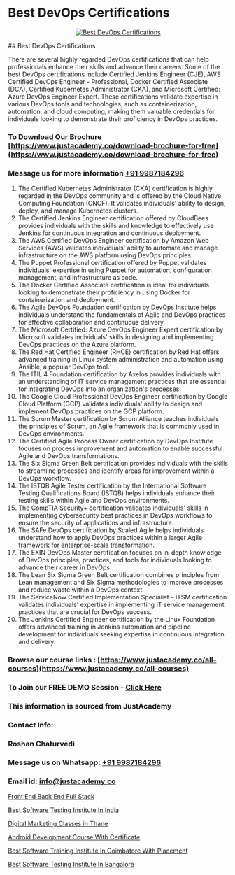 # Best DevOps Certifications

<p align="center">
  <a href="https://justacademy.co/course-detail/devops-training">
    <img src="https://justacademy.co/storage2/course_image/1710765394_course_image.webp" alt="Best DevOps Certifications">
  </a>
</p>
## Best DevOps Certifications

There are several highly regarded DevOps certifications that can help professionals enhance their skills and advance their careers. Some of the best DevOps certifications include Certified Jenkins Engineer (CJE), AWS Certified DevOps Engineer - Professional, Docker Certified Associate (DCA), Certified Kubernetes Administrator (CKA), and Microsoft Certified: Azure DevOps Engineer Expert. These certifications validate expertise in various DevOps tools and technologies, such as containerization, automation, and cloud computing, making them valuable credentials for individuals looking to demonstrate their proficiency in DevOps practices.
### To Download Our Brochure [https://www.justacademy.co/download-brochure-for-free](https://www.justacademy.co/download-brochure-for-free)
### Message us for more information [+91 9987184296](https://api.whatsapp.com/send?phone=919987184296)
1) The Certified Kubernetes Administrator (CKA) certification is highly regarded in the DevOps community and is offered by the Cloud Native Computing Foundation (CNCF). It validates individuals' ability to design, deploy, and manage Kubernetes clusters.
2) The Certified Jenkins Engineer certification offered by CloudBees provides individuals with the skills and knowledge to effectively use Jenkins for continuous integration and continuous deployment.
3) The AWS Certified DevOps Engineer certification by Amazon Web Services (AWS) validates individuals' ability to automate and manage infrastructure on the AWS platform using DevOps principles.
4) The Puppet Professional certification offered by Puppet validates individuals' expertise in using Puppet for automation, configuration management, and infrastructure as code.
5) The Docker Certified Associate certification is ideal for individuals looking to demonstrate their proficiency in using Docker for containerization and deployment.
6) The Agile DevOps Foundation certification by DevOps Institute helps individuals understand the fundamentals of Agile and DevOps practices for effective collaboration and continuous delivery.
7) The Microsoft Certified: Azure DevOps Engineer Expert certification by Microsoft validates individuals' skills in designing and implementing DevOps practices on the Azure platform.
8) The Red Hat Certified Engineer (RHCE) certification by Red Hat offers advanced training in Linux system administration and automation using Ansible, a popular DevOps tool.
9) The ITIL 4 Foundation certification by Axelos provides individuals with an understanding of IT service management practices that are essential for integrating DevOps into an organization's processes.
10) The Google Cloud Professional DevOps Engineer certification by Google Cloud Platform (GCP) validates individuals' ability to design and implement DevOps practices on the GCP platform.
11) The Scrum Master certification by Scrum Alliance teaches individuals the principles of Scrum, an Agile framework that is commonly used in DevOps environments.
12) The Certified Agile Process Owner certification by DevOps Institute focuses on process improvement and automation to enable successful Agile and DevOps transformations.
13) The Six Sigma Green Belt certification provides individuals with the skills to streamline processes and identify areas for improvement within a DevOps workflow.
14) The ISTQB Agile Tester certification by the International Software Testing Qualifications Board (ISTQB) helps individuals enhance their testing skills within Agile and DevOps environments.
15) The CompTIA Security+ certification validates individuals' skills in implementing cybersecurity best practices in DevOps workflows to ensure the security of applications and infrastructure.
16) The SAFe DevOps certification by Scaled Agile helps individuals understand how to apply DevOps practices within a larger Agile framework for enterprise-scale transformation.
17) The EXIN DevOps Master certification focuses on in-depth knowledge of DevOps principles, practices, and tools for individuals looking to advance their career in DevOps.
18) The Lean Six Sigma Green Belt certification combines principles from Lean management and Six Sigma methodologies to improve processes and reduce waste within a DevOps context.
19) The ServiceNow Certified Implementation Specialist – ITSM certification validates individuals' expertise in implementing IT service management practices that are crucial for DevOps success.
20) The Jenkins Certified Engineer certification by the Linux Foundation offers advanced training in Jenkins automation and pipeline development for individuals seeking expertise in continuous integration and delivery.

### Browse our course links : [https://www.justacademy.co/all-courses](https://www.justacademy.co/all-courses) 
### To Join our FREE DEMO Session - [Click Here](https://www.justacademy.co/register-for-course-demo)


### This information is sourced from JustAcademy
### Contact Info:
### Roshan Chaturvedi
### Message us on Whatsapp: [+91 9987184296](https://api.whatsapp.com/send?phone=919987184296)
### Email id: [info@justacademy.co](mailto:info@justacademy.co)
                
[Front End Back End Full Stack](https://www.linkedin.com/pulse/front-end-back-full-stack-justacademy-cx2ic/)

[Best Software Testing Institute In India](https://www.linkedin.com/pulse/best-software-testing-institute-india-pnhze?trackingId=9z2HWuLt2p%2BD4NIXGDyPjw%3D%3D&lipi=urn%3Ali%3Apage%3Ad_flagship3_company_admin%3B8iJAXExGSpWzkSgodJb9Bg%3D%3D)

[Digital Marketing Classes in Thane](https://medium.com/@shivamja27/digital-marketing-classes-in-thane-cc27a1b1b371)

[Android Development Course With Certificate](https://medium.com/@namusn/android-development-course-with-certificate-4378d8905072)

[Best Software Training Institute In Coimbatore With Placement](https://justacademyin.github.io/justacademy/best-software-training-institute-in-coimbatore-with-placement)

[Best Software Testing Institute In Bangalore](https://justacademyin.github.io/justacademy/best-software-testing-institute-in-bangalore)

